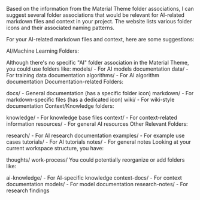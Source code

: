 Based on the information from the Material Theme folder associations, I can suggest several folder associations that would be relevant for AI-related markdown files and context in your project. The website lists various folder icons and their associated naming patterns.

For your AI-related markdown files and context, here are some suggestions:

AI/Machine Learning Folders:

Although there's no specific "AI" folder association in the Material Theme, you could use folders like:
models/ - For AI models documentation
data/ - For training data documentation
algorithms/ - For AI algorithm documentation
Documentation-related Folders:

docs/ - General documentation (has a specific folder icon)
markdown/ - For markdown-specific files (has a dedicated icon)
wiki/ - For wiki-style documentation
Context/Knowledge folders:

knowledge/ - For knowledge base files
context/ - For context-related information
resources/ - For general AI resources
Other Relevant Folders:

research/ - For AI research documentation
examples/ - For example use cases
tutorials/ - For AI tutorials
notes/ - For general notes
Looking at your current workspace structure, you have:

thoughts/
work-process/
You could potentially reorganize or add folders like:

ai-knowledge/ - For AI-specific knowledge
context-docs/ - For context documentation
models/ - For model documentation
research-notes/ - For research findings
